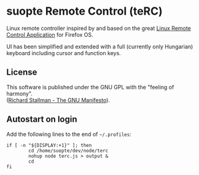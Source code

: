 suopte Remote Control (teRC)
============================

Linux remote controller inspired by and based on the great [Linux Remote Control Application](https://github.com/Agneli/linux-remote-control) for Firefox OS.

UI has been simplified and extended with a full (currently only Hungarian) keyboard including cursor and function keys.

License
-------

This software is published under the GNU GPL with the "feeling of harmony".  
([Richard Stallman - The GNU Manifesto](https://www.gnu.org/gnu/manifesto.html#why-help)).

Autostart on login
------------------
Add the following lines to the end of `~/.profiles`:

	if [ -n "${DISPLAY:+1}" ]; then
			cd /home/suopte/dev/node/terc
			nohup node terc.js > output &
			cd
	fi
